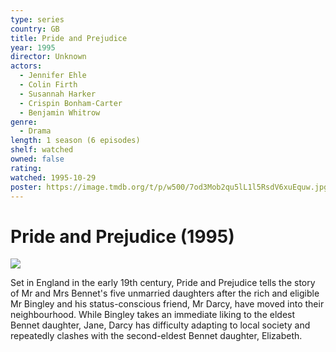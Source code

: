 ```yaml
---
type: series
country: GB
title: Pride and Prejudice
year: 1995
director: Unknown
actors:
  - Jennifer Ehle
  - Colin Firth
  - Susannah Harker
  - Crispin Bonham-Carter
  - Benjamin Whitrow
genre:
  - Drama
length: 1 season (6 episodes)
shelf: watched
owned: false
rating:
watched: 1995-10-29
poster: https://image.tmdb.org/t/p/w500/7od3Mob2qu5lL1l5RsdV6xuEquw.jpg
---
```


# Pride and Prejudice (1995)

![](https://image.tmdb.org/t/p/w500/7od3Mob2qu5lL1l5RsdV6xuEquw.jpg)

Set in England in the early 19th century, Pride and Prejudice tells the story of Mr and Mrs Bennet's five unmarried daughters after the rich and eligible Mr Bingley and his status-conscious friend, Mr Darcy, have moved into their neighbourhood. While Bingley takes an immediate liking to the eldest Bennet daughter, Jane, Darcy has difficulty adapting to local society and repeatedly clashes with the second-eldest Bennet daughter, Elizabeth.